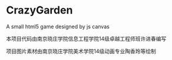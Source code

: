 # CrazyGarden
A small html5 game designed by js canvas

本项目代码由南京晓庄学院信息工程学院14级卓越工程师班许进春编写

项目图片素材由南京晓庄学院美术学院14级动画专业陶香玲等绘制
